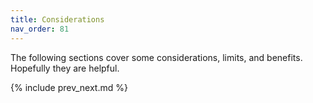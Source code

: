 ```yaml
---
title: Considerations
nav_order: 81
---
```


The following sections cover some considerations, limits, and benefits. Hopefully they are helpful.

{% include prev_next.md %}